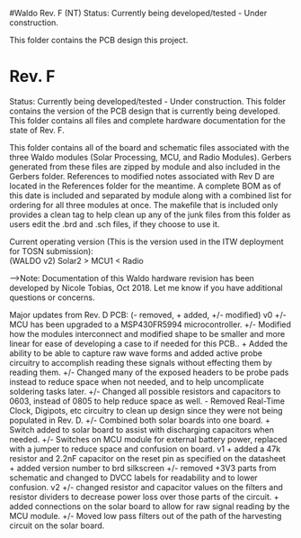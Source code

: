 #Waldo Rev. F (NT)
Status:  Currently being developed/tested - Under construction.

This folder contains the PCB design this project.  

# Rev. F
Status:  Currently being developed/tested - Under construction.
This folder contains the version of the PCB design that is currently being developed.  This folder contains all files and complete hardware documentation for the state of Rev. F.  


This folder contains all of the board and schematic files associated with the three Waldo modules (Solar Processing, MCU, and Radio Modules).  Gerbers generated from these files are zipped by module and also included in the Gerbers folder.  References to modified notes associated with Rev D are located in the References folder for the meantime.  A complete BOM as of this date is included and separated by module along with a combined list for ordering for all three modules at once.   The makefile that is included only provides a clean tag to help clean up any of the junk files from this folder as users edit the .brd and .sch files, if they choose to use it.

Current operating version (This is the version used in the ITW deployment for TOSN submission):  
(WALDO v2) Solar2 > MCU1 < Radio


-->Note:  Documentation of this Waldo hardware revision has been developed by Nicole Tobias, Oct 2018.  Let me know if you have additional questions or concerns.

Major updates from Rev. D PCB:
(- removed, + added, +/- modified)
v0
	+/- MCU has been upgraded to a MSP430FR5994 microcontroller.
	+/- Modified how the modules interconnect and modified shape to be smaller and more linear for ease of developing a case to if needed for this PCB..
	+ Added the ability to be able to capture raw wave forms and added active probe circuitry to accomplish reading these signals without effecting them by reading them.
	+/- Changed many of the exposed headers to be probe pads instead to reduce space when not needed, and to help uncomplicate soldering tasks later.
	+/- Changed all possible resistors and capacitors to 0603, instead of 0805 to help reduce space as well.
	- Removed Real-Time Clock, Digipots, etc circuitry to clean up design since they were not being populated in Rev. D.
	+/- Combined both solar boards into one board.
	+ Switch added to solar board to assist with discharging capacitors when needed.
	+/- Switches on MCU module for external battery power, replaced with a jumper to reduce space and confusion on board.
v1
	+ added a 47k resistor and 2.2nF capacitor on the reset pin as specified on the datasheet
	+ added version number to brd silkscreen
	+/- removed +3V3 parts from schematic and changed to DVCC labels for readability and to lower confusion.
v2
	+/- changed resistor and capacitor values on the filters and resistor dividers to decrease power loss over those parts of the circuit.
	+ added connections on the solar board to allow for raw signal reading by the MCU module.
	+/- Moved low pass filters out of the path of the harvesting circuit on the solar board.	
